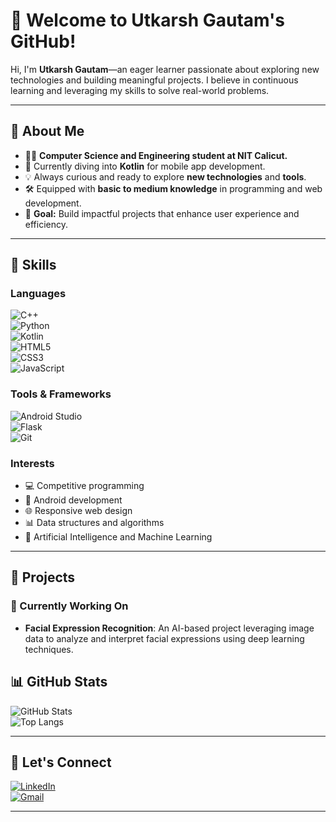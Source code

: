 
# 👋 Welcome to **Utkarsh Gautam's GitHub!**

Hi, I'm **Utkarsh Gautam**—an eager learner passionate about exploring new technologies and building meaningful projects. I believe in continuous learning and leveraging my skills to solve real-world problems.

---

## 🌟 About Me  

- 🧑‍🎓 **Computer Science and Engineering student at NIT Calicut.**  
- 🌱 Currently diving into **Kotlin** for mobile app development.  
- 💡 Always curious and ready to explore **new technologies** and **tools**.  
- 🛠️ Equipped with **basic to medium knowledge** in programming and web development.  
- 🎯 **Goal:** Build impactful projects that enhance user experience and efficiency.  

---

## 🔧 Skills  

### Languages  
![C++](https://img.shields.io/badge/C++-00599C?style=for-the-badge&logo=cplusplus&logoColor=white)  
![Python](https://img.shields.io/badge/Python-3776AB?style=for-the-badge&logo=python&logoColor=white)  
![Kotlin](https://img.shields.io/badge/Kotlin-7F52FF?style=for-the-badge&logo=kotlin&logoColor=white)  
![HTML5](https://img.shields.io/badge/HTML5-E34F26?style=for-the-badge&logo=html5&logoColor=white)  
![CSS3](https://img.shields.io/badge/CSS3-1572B6?style=for-the-badge&logo=css3&logoColor=white)  
![JavaScript](https://img.shields.io/badge/JavaScript-F7DF1E?style=for-the-badge&logo=javascript&logoColor=black)  

### Tools & Frameworks  
![Android Studio](https://img.shields.io/badge/Android%20Studio-3DDC84?style=for-the-badge&logo=android-studio&logoColor=white)  
![Flask](https://img.shields.io/badge/Flask-000000?style=for-the-badge&logo=flask&logoColor=white)  
![Git](https://img.shields.io/badge/Git-F05032?style=for-the-badge&logo=git&logoColor=white)  

### Interests  
- 💻 Competitive programming  
- 📱 Android development  
- 🌐 Responsive web design  
- 📊 Data structures and algorithms  
- 🤖 Artificial Intelligence and Machine Learning  

---

## 🌱 Projects  

### 🚧 Currently Working On  
- **Facial Expression Recognition**: An AI-based project leveraging image data to analyze and interpret facial expressions using deep learning techniques.  

## 📊 GitHub Stats  

![GitHub Stats](https://github-readme-stats.vercel.app/api?username=Utkarsh-0192a&show_icons=true&theme=radical)  
![Top Langs](https://github-readme-stats.vercel.app/api/top-langs/?username=Utkarsh-0192a&layout=compact&theme=radical)  

---

## 🤝 Let's Connect  

[![LinkedIn](https://img.shields.io/badge/LinkedIn-0077B5?style=for-the-badge&logo=linkedin&logoColor=white)](https://www.linkedin.com/in/utkarsh-gautam-578724310)  
[![Gmail](https://img.shields.io/badge/Email-D14836?style=for-the-badge&logo=gmail&logoColor=white)](mailto:iutkarshgautam@gmail.com)  

---
